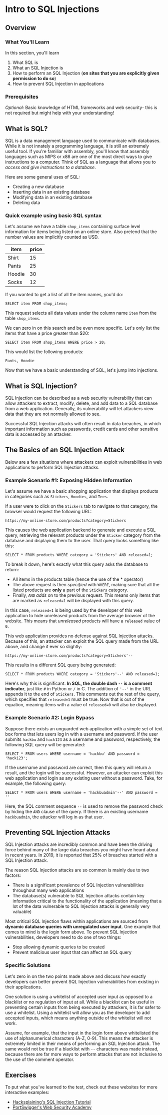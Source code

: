 
# Intro to SQL Injections
## Overview

### What You'll Learn
In this section, you'll learn
1. What SQL is
2. What an SQL Injection is
3. How to perform an SQL Injection (**on sites that you are explicitly given permission to do so**)
4. How to prevent SQL Injection in applications

### Prerequisites

*Optional:* Basic knowledge of HTML frameworks and web security- this is not required but might help with your understanding!

## What is SQL?
SQL is a data management language used to communicate with databases. While it is not innately a programming language, it is still an extremely useful tool. If you're familiar with assembly, you'll know that assembly languages such as MIPS or x86 are one of the most direct ways to give instructions to a computer. Think of SQL as a language that allows you to *access and give instructions to a database*.

Here are some general uses of SQL:
* Creating a new database
* Inserting data in an existing database
* Modifying data in an existing database
* Deleting data

### Quick example using basic SQL syntax

Let's assume we have a table `shop_items` containing surface level information for items being listed on an online store. Also pretend that the number values are implicitly counted as USD.

|item   |price   |
|---	|---	 |
|Shirt  |15   	 |
|Pants  |25  	 |
|Hoodie |30   	 |
|Socks  |12      |

If you wanted to get a list of all the item names, you'd do:
```
SELECT item FROM shop_items;
```
This request selects all data values under the column name `item` from the table `shop_items`.

We can zero in on this search and be even more specific. Let's only list the items that have a price greater than $20:
```
SELECT item FROM shop_items WHERE price > 20;
```
This would list the following products:
```
Pants, Hoodie
```
Now that we have a basic understanding of SQL, let's jump into injections.

## What is SQL Injection?

SQL Injection can be described as a web security vulnerability that can allow attackers to extract, modify, delete, and add data to a SQL database from a web application. Generally, its vulnerability will let attackers view data that they are not normally allowed to see.

Successful SQL Injection attacks will often result in data breaches, in which important information such as passwords, credit cards and other sensitive data is accessed by an attacker.

## The Basics of an SQL Injection Attack

Below are a few situations where attackers can exploit vulnerabilities in web applications to perform SQL Injection attacks.

### Example Scenario #1: Exposing Hidden Information

Let's assume we have a basic shopping application that displays products in categories such as `Stickers`, `Hoodies`, and `Tees`.

If a user were to click on the `Stickers` tab to navigate to that category, the browser would request the following URL:
```
https://my-online-store.com/products?category=Stickers
```
This causes the web application backend to generate and execute a SQL query, retrieving the relevant products under the `Sticker` category from the database and displaying them to the user. That query looks something like this:
```
SELECT * FROM products WHERE category = 'Stickers' AND released=1;
```
To break it down, here's exactly what this query asks the database to return:
* All items in the products table (hence the use of the * operator)
* The above request is then *specified* with `WHERE`, making sure that all the listed products are **only** a part of the `Stickers` category.
* Finally, `AND` *adds* on to the previous request. This means only items that are marked as `released=1` will be displayed with this query.

In this case, `released=1` is being used by the developer of this web application to hide unreleased products from the average browser of the website. This means that *unreleased* products will have a `released` value of `0`.

This web application provides no defense against SQL Injection attacks. Because of this, an attacker can exploit the SQL query made from the URL above, and change it ever so slightly:
```
https://my-online-store.com/products?category=Stickers'--
```
This results in a different SQL query being generated:
```
SELECT * FROM products WHERE category = 'Stickers'--' AND released=1;
```
Here's why this is significant. **In SQL, the double dash `--` is a comment indicator**, just like `#` in Python or `/` in C. The addition of `'--'` in the URL appends it to the end of `Stickers`. This comments out the rest of the query, which specifies that `released=1` must be true. Now that is out of the equation, meaning items with a value of `released=0` will also be displayed.

### Example Scenario #2: Login Bypass

Suppose there exists an unguarded web application with a simple set of text box forms that lets users log in with a username and password. If the user submits `hackbu` and `hack123` as a username and password, respectively, the following SQL query will be generated:
```
SELECT * FROM users WHERE username = 'hackbu' AND password = 'hack123';
```
If the username and password are correct, then this query will return a result, and the login will be successful. However, an attacker can exploit this web application and login as any existing user without a password. Take, for example, the following query:
```
SELECT * FROM users WHERE username = 'hackbuadmin'--' AND password = ''
```
Here, the SQL comment sequence `--` is used to remove the password check by hiding the `AND` clause of the query. If there is an existing username `hackbuadmin`, the attacker will log in as that user.

## Preventing SQL Injection Attacks

SQL Injection attacks are incredibly common and have been the driving force behind many of the large data breaches you might have heard about in recent years. In 2019, it is reported that 25% of breaches started with a SQL Injection attack.

The reason SQL Injection attacks are so common is mainly due to two factors:
* There is a significant prevalence of SQL Injection vulnerabilities throughout many web applications
* The database(s) vulnerable to SQL Injection attacks contain key information critical to the functionality of the application (meaning that a lot of the data vulnerable to SQL Injection attacks is generally very valuable)

Most critical SQL Injection flaws within applications are sourced from **dynamic database queries with unregulated user input**. One example that comes to mind is the login form above. To prevent SQL Injection vulnerabilities, developers need to do one of two things:
* Stop allowing dynamic queries to be created
* Prevent malicious user input that can affect an SQL query

### Specific Solutions
Let's zero in on the two points made above and discuss how exactly developers can better prevent SQL Injection vulnerabilities from existing in their applications.

One solution is using a whitelist of accepted user input as opposed to a blacklist or no regulation of input at all. While a blacklist can be useful in preventing certain inputs from being executed by attackers, it is far safer to use a whitelist. Using a whitelist will allow you as the developer to add accepted inputs, which means anything outside of the whitelist will not work.

Assume, for example, that the input in the login form above whitelisted the use of alphanumerical characters (A-Z, 0-9). This means the attacker is extremely limited in their means of performing an SQL Injection attack. The same would not be true if a blacklist with `--` characters was made instead, because there are far more ways to perform attacks that are not inclusive to the use of the comment operator.

## Exercises

To put what you've learned to the test, check out these websites for more interactive examples:

* [Hacksplaining's SQL Injection Tutorial](https://www.hacksplaining.com/exercises/sql-injection)
* [PortSwigger's Web Security Academy](https://portswigger.net/web-security)
